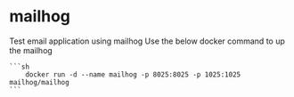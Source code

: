 # mailhog
Test email application using mailhog
Use the below docker command to up the mailhog 

    ```sh
        docker run -d --name mailhog -p 8025:8025 -p 1025:1025 mailhog/mailhog
    ```